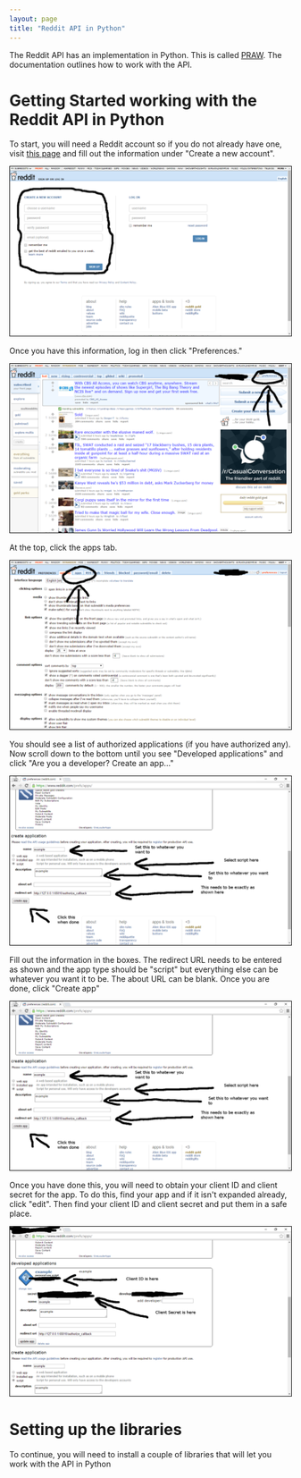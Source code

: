 ```yaml
---
layout: page
title: "Reddit API in Python"
---
```


The Reddit API has an implementation in Python. This is called [PRAW](https://praw.readthedocs.org/en/stable/).
The documentation outlines how to work with the API.

# Getting Started working with the Reddit API in Python

To start, you will need a Reddit account so if you do not already have one, visit [this page](https://www.reddit.com/login)
and fill out the information under "Create a new account".

<img src="reddit-signup-page.png" style="border: solid 1px black;" />

Once you have this information, log in then click "Preferences."

<img src="reddit-prefs-link.png" style="border: solid 1px black;" />

At the top, click the apps tab.

<img src="reddit-apps-link.png" style="border: solid 1px black;" />

You should see a list of authorized applications (if you have authorized any).
Now scroll down to the bottom until you see "Developed applications" and click "Are you a developer? Create an app..."

<img src="reddit-app-reg.png" style="border: solid 1px black;" />

Fill out the information in the boxes. The redirect URL needs to be entered as shown and the app type
should be "script" but everything else can be whatever you want it to be. The about URL can be blank.
Once you are done, click "Create app"

<img src="reddit-app-reg.png" style="border: solid 1px black;" />

Once you have done this, you will need to obtain your client ID and client secret for the app.
To do this, find your app and if it isn't expanded already, click "edit". Then find your client
ID and client secret and put them in a safe place.

<img src="reddit-creds.png" style="border: solid 1px black;" />

# Setting up the libraries

To continue, you will need to install a couple of libraries that will let you work with the
API in Python

